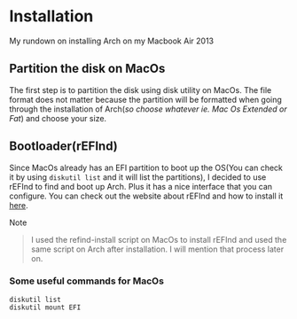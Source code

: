 # Installation
My rundown on installing Arch on my Macbook Air 2013

## Partition the disk on MacOs
The first step is to partition the disk using disk utility on MacOs. The file
format does not matter because the partition will be formatted when going
through the installation of Arch(*so choose whatever ie. Mac Os Extended or Fat*) and choose your size.

## Bootloader(rEFInd)
Since MacOs already has an EFI partition to boot up the OS(You can check it by
using `diskutil list` and it will list the partitions), I decided to use rEFInd
to find and boot up Arch. Plus it has a nice interface that you can configure.
You can check out the website about rEFInd and how to install it [here](http://www.rodsbooks.com/refind/).

Note
>I used the refind-install script on MacOs to install rEFInd and used the same script on Arch after installation. I will mention that process later on.

### Some useful commands for MacOs
```
diskutil list
diskutil mount EFI
```
